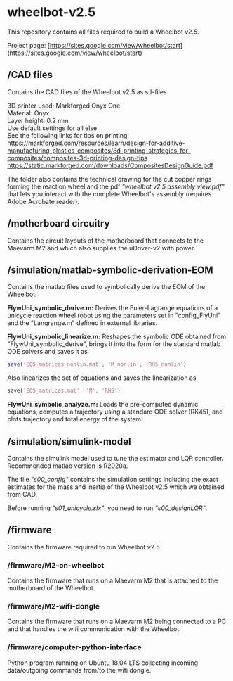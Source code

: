 # wheelbot-v2.5

This repository contains all files required to build a Wheelbot v2.5.

Project page:  [https://sites.google.com/view/wheelbot/start](https://sites.google.com/view/wheelbot/start)

## /CAD files
Contains the CAD files of the Wheelbot v2.5 as stl-files.

3D printer used: Markforged Onyx One <br/>
Material: Onyx <br/>
Layer height: 0.2 mm <br/>
Use default settings for all else. <br/>
See the following links for tips on printing: <br/>
https://markforged.com/resources/learn/design-for-additive-manufacturing-plastics-composites/3d-printing-strategies-for-composites/composites-3d-printing-design-tips <br/>
https://static.markforged.com/downloads/CompositesDesignGuide.pdf

The folder also contains the technical drawing for the cut copper rings forming the reaction wheel and the pdf *"wheelbot v2.5 assembly view.pdf"* that lets you interact with the complete Wheelbot's assembly (requires Adobe Acrobate reader).

## /motherboard circuitry
Contains the circuit layouts of the motherboard that connects to the Maevarm M2 and which also supplies the uDriver-v2 with power.

## /simulation/matlab-symbolic-derivation-EOM
Contains the matlab files used to symbolically derive the EOM of the Wheelbot.

**FlywUni_symbolic_derive.m:** Derives the Euler-Lagrange equations of a unicycle reaction wheel robot using the parameters set in "config_FlyUni" and the "Langrange.m" defined in external libraries.

**FlywUni_symbolic_linearize.m:** Reshapes the symbolic ODE obtained from "FlywUni_symbolic_derive", brings it into the form for the standard matlab ODE solvers and saves it as 
```matlab
save('EQS_matrices_nonlin.mat', 'M_nonlin', 'RHS_nonlin')
```
Also linearizes the set of equations and saves the linearization as 
```matlab
save('EQS_matrices.mat', 'M', 'RHS')
```

**FlywUni_symbolic_analyze.m:** Loads the pre-computed dynamic equations, computes a trajectory using a standard ODE solver (RK45), and plots trajectory and total energy of the system.

## /simulation/simulink-model
Contains the simulink model used to tune the estimator and LQR controller. Recommended matlab version is R2020a.

The file *"s00_config"* contains the simulation settings including the exact estimates for the mass and inertia of the Wheelbot v2.5 which we obtained from CAD.

Before running *"s01_unicycle.slx"*, you need to run *"s00_designLQR"*.

## /firmware
Contains the firmware required to run Wheelbot v2.5

### /firmware/M2-on-wheelbot
Contains the firmware that runs on a Maevarm M2 that is attached to the motherboard of the Wheelbot.

### /firmware/M2-wifi-dongle
Contains the firmware that runs on a Maevarm M2 being connected to a PC and that handles the wifi communication with the Wheelbot.

### /firmware/computer-python-interface
Python program running on Ubuntu 18.04 LTS collecting incoming data/outgoing commands from/to the wifi dongle.

